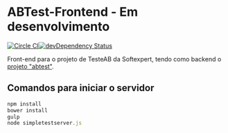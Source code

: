 # ABTest-Frontend - Em desenvolvimento

[![Circle CI](https://circleci.com/gh/softexpertsa/abtest-frontend.svg?style=svg)](https://circleci.com/gh/softexpertsa/abtest-frontend)[![devDependency Status](https://img.shields.io/david/softexpertsa/softexpertsa.svg?style=flat)](https://david-dm.org/softexpertsa/abtest-frontend)

Front-end para o projeto de TesteAB da Softexpert, tendo como backend o [projeto "abtest"]( https://github.com/softexpertsa/abtest).

## Comandos para iniciar o servidor

```js
npm install
bower install
gulp
node simpletestserver.js
```
